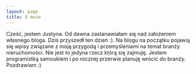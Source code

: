 ```yaml
---
layout: page
title: O mnie
---
```

Cześć, jestem Justyna. Od dawna zastanawiałam się nad założeniem własnego bloga. Dziś przyszedł ten dzień :). Na blogu na początku pojawią się wpisy związane z moją przygodą i przemyśleniami na temat branży nieruchomości. Nie jest to jedyna rzecz którą się zajmuję. Jestem programistką samoukiem i po rocznej przerwie planuję wrócić do branży. Pozdrawiam :)
